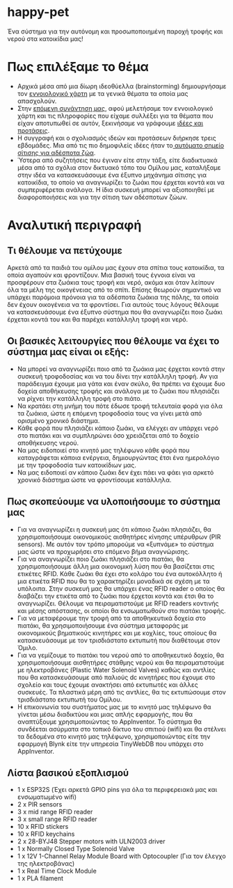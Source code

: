 # happy-pet
Ένα σύστημα για την αυτόνομη και προσωποποιημένη παροχή τροφής και νερού στα κατοικίδια μας!
# Πως επιλέξαμε το θέμα
- Αρχικά μέσα από μια δίωρη ιδεοθύελλα (brainstorming) δημιουργήσαμε τον [εννοιολογικό χάρτη](http://ppf.edu.gr/hackers/archives/153 "εννοιολογικό χάρτη") με τα γενικά θέματα τα οποία μας απασχολούν.
- Στην [επόμενη συνάντηση μας](http://ppf.edu.gr/hackers/archives/247 "επόμενη συνάντηση μας"), αφού μελετήσαμε τον εννοιολογικό χάρτη και τις πληροφορίες που είχαμε συλλέξει για τα θέματα που είχαν αποτυπωθεί σε αυτόν, ξεκινήσαμε να γράφουμε [ιδέες και προτάσεις](http://ppf.edu.gr/hackers/archives/category/%CE%B9%CE%B4%CE%AD%CE%B5%CF%82-%CE%B3%CE%B9%CE%B1-%CE%BA%CE%B1%CF%84%CE%B1%CF%83%CE%BA%CE%B5%CF%85%CE%AD%CF%82 "ιδέες και προτάσεις").
- Η συγγραφή και ο σχολιασμός ιδεών και προτάσεων διήρκησε τρεις εβδομάδες. Μια από τις πιο δημοφιλείς ιδέες ήταν το[ αυτόματο σημείο σίτισης για αδέσποτα ζώα](http://ppf.edu.gr/hackers/archives/326 " αυτόματο σημείο σίτισης για αδέσποτα ζώα").
- Ύστερα από συζητήσεις που έγιναν είτε στην τάξη, είτε διαδικτυακά μέσα από τα σχόλια στον δικτυακό τόπο του Ομίλου μας, καταλήξαμε στην ιδέα να κατασκευάσουμε ένα έξυπνο μηχάνημα σίτισης για κατοικίδια, το οποίο να αναγνωρίζει το ζωάκι που έρχεται κοντά και να συμπεριφέρεται ανάλογα. Η ίδια συσκευή μπορεί να αξιοποιηθεί με διαφοροποιήσεις και για την σίτιση των αδέσποτων ζώων.
# Αναλυτική περιγραφή
## Τι θέλουμε να πετύχουμε
Αρκετά από τα παιδιά του ομίλου μας έχουν στα σπίτια τους κατοικίδια, τα οποία αγαπούν και φροντίζουν. Μια βασική τους έγνοια είναι να προσφέρουν στα ζωάκια τους τροφή και νερό, ακόμα και όταν λείπουν όλα τα μέλη της οικογένειας από το σπίτι. Επίσης θεωρούν σημαντικό να υπάρχει παρόμοια πρόνοια για τα αδέσποτα ζωάκια της πόλης, τα οποία δεν έχουν οικογένεια να τα φροντίσει. Για αυτούς τους λόγους θέλουμε να κατασκευάσουμε ένα έξυπνο σύστημα που θα αναγνωρίζει ποιο ζωάκι έρχεται κοντά του και θα παρέχει κατάλληλη τροφή και νερό.
## Οι βασικές λειτουργίες που θέλουμε να έχει το σύστημα μας είναι οι εξής:
- Να μπορεί να αναγνωρίζει ποιο από τα ζωάκια μας έρχεται κοντά στην συσκευή τροφοδοσίας και να του δίνει την κατάλληλη τροφή. Αν για παράδειγμα έχουμε μια γάτα και έναν σκύλο, θα πρέπει να έχουμε δυο δοχεία αποθήκευσης τροφής και ανάλογα με το ζωάκι που πλησιάζει να ρίχνει την κατάλληλη τροφή στο πιάτο.
- Να κρατάει στη μνήμη του πότε έδωσε τροφή τελευταία φορά για όλα τα ζωάκια, ώστε η επόμενη τροφοδοσία τους να γίνει μετά από ορισμένο χρονικό διάστημα.
- Κάθε φορά που πλησιάζει κάποιο ζωάκι, να ελέγχει αν υπάρχει νερό στο πιατάκι και να συμπληρώνει όσο χρειάζεται από το δοχείο αποθήκευσης νερού.
- Να μας ειδοποιεί στο κινητό μας τηλέφωνο κάθε φορά που καταγράφεται κάποια ενέργεια, δημιουργώντας έτσι ένα ημερολόγιο με την τροφοδοσία των κατοικίδιων μας. 
- Να μας ειδοποιεί αν κάποιο ζωάκι δεν έχει πάει να φάει για αρκετό χρονικό διάστημα ώστε να φροντίσουμε κατάλληλα.
## Πως σκοπεύουμε να υλοποιήσουμε το σύστημα μας
- Για να αναγνωρίζει η συσκευή μας ότι κάποιο ζωάκι πλησιάζει, θα χρησιμοποιήσουμε οικονομικούς αισθητήρες κίνησης υπέρυθρων (PIR sensors). Με αυτόν τον τρόπο μπορούμε να «ξυπνάμε» το σύστημα μας ώστε να προχωρήσει στο επόμενο βήμα αναγνώρισης.
- Για να αναγνωρίζει ποιο ζωάκι πλησιάζει στο πιατάκι, θα χρησιμοποιήσουμε άλλη μια οικονομική λύση που θα βασίζεται στις ετικέτες RFID. Κάθε ζωάκι θα έχει στο κολάρο του ένα αυτοκόλλητο ή μια ετικέτα RFID που θα το χαρακτηρίζει μοναδικά σε σχέση με τα υπόλοιπα. Στην συσκευή μας θα υπάρχει ένας RFID reader ο οποίος θα διαβάζει την ετικέτα από το ζωάκι που έρχεται κοντά και έτσι θα το αναγνωρίζει. Θέλουμε να πειραματιστούμε με RFID readers κοντινής και μέσης απόστασης, οι οποίοι θα ενσωματωθούν στο πιατάκι τροφής.
- Για να μεταφέρουμε την τροφή από τα αποθηκευτικά δοχεία στο πιατάκι, θα χρησιμοποιήσουμε ένα σύστημα μεταφοράς με οικονομικούς βηματικούς κινητήρες και με κοχλίες, τους οποίους θα κατασκευάσουμε με τον τρισδιάστατο εκτυπωτή που διαθέτουμε στον Όμιλο. 
- Για να γεμίζουμε το πιατάκι του νερού από το αποθηκευτικό δοχείο, θα χρησιμοποιήσουμε αισθητήρες στάθμης νερού και θα πειραματιστούμε με ηλεκτροβάνες (Plastic Water Solenoid Valves) καθώς και αντλίες που θα κατασκευάσουμε από παλιούς dc κινητήρες που έχουμε στο σχολείο και τους έχουμε ανακτήσει από εκτυπωτές και άλλες συσκευές. Τα πλαστικά μέρη από τις αντλίες, θα τις εκτυπώσουμε στον τρισδιάστατο εκτυπωτή του Ομίλου.
- Η επικοινωνία του συστήματος μας με το κινητό μας τηλέφωνο θα γίνεται μέσω διαδικτύου και μιας απλής εφαρμογής, που θα αναπτύξουμε χρησιμοποιώντας το AppInventor. Το σύστημα θα συνδέεται ασύρματα στο τοπικό δίκτυο του σπιτιού (wifi) και θα στέλνει τα δεδομένα στο κινητό μας τηλέφωνο, χρησιμοποιώντας είτε την εφαρμογή Blynk είτε την υπηρεσία TinyWebDB που υπάρχει στο AppInventor. 
## Λίστα βασικού εξοπλισμού
- 1 x ESP32S (Έχει αρκετά GPIO pins για όλα τα περιφερειακά μας και ενσωματωμένο wifi)
- 2 x PIR sensors 
- 3 x mid range RFID reader
- 3 x small range RFID reader 
- 10 x RFID stickers
- 10 x RFID keychains
- 2 x 28-BYJ48 Stepper motors with ULN2003 driver
- 1 x Normally Closed Type Solenoid Valve
- 1 x 12V 1-Channel Relay Module Board with Optocoupler (Για τον έλεγχο της ηλεκτροβάνας)
- 1 x Real Time Clock Module
- 1 x PLA filament
